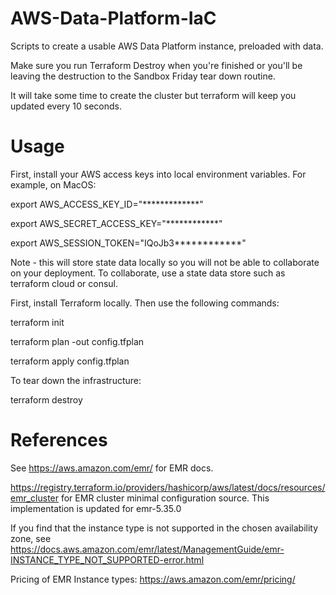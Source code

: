 
# AWS-Data-Platform-IaC
Scripts to create a usable AWS Data Platform instance, preloaded with data. 

Make sure you run Terraform Destroy when you're finished or you'll be leaving the destruction to the Sandbox Friday tear down routine.

It will take some time to create the cluster but terraform will keep you updated every 10 seconds.

# Usage

First, install your AWS access keys into local environment variables.
For example, on MacOS:

export AWS_ACCESS_KEY_ID="*************"

export AWS_SECRET_ACCESS_KEY="************"

export AWS_SESSION_TOKEN="IQoJb3************"



Note - this will store state data locally so you will not be able to collaborate on your deployment. 
To collaborate, use a state data store such as terraform cloud or consul.

First, install Terraform locally. Then use the following commands:

terraform init

terraform plan -out config.tfplan

terraform apply config.tfplan

To tear down the infrastructure:

terraform destroy


# References
See https://aws.amazon.com/emr/ for EMR docs.

https://registry.terraform.io/providers/hashicorp/aws/latest/docs/resources/emr_cluster
for EMR cluster minimal configuration source. This implementation is updated for emr-5.35.0

If you find that the instance type is not supported in the chosen availability zone, see
https://docs.aws.amazon.com/emr/latest/ManagementGuide/emr-INSTANCE_TYPE_NOT_SUPPORTED-error.html

Pricing of EMR Instance types:
https://aws.amazon.com/emr/pricing/
